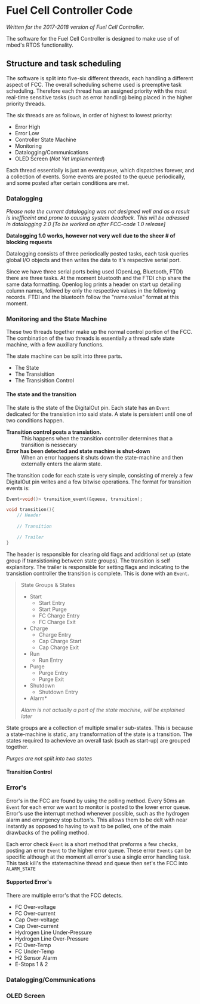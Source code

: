 # Fuel Cell Controller Code
*Written for the 2017-2018 version of Fuel Cell Controller.*


The software for the Fuel Cell Controller is designed to make use of of mbed's RTOS functionality.


## Structure and task scheduling
The software is split into five-six different threads, each handling a different aspect of FCC. The overall scheduling scheme used is preemptive task scheduling. Therefore each thread has an assigned priority with the most real-time sensitive tasks (such as error handling) being placed in the higher priority threads.


The six threads are as follows, in order of highest to lowest priority:

* Error High
* Error Low
* Controller State Machine
* Monitoring
* Datalogging/Communications
* OLED Screen (*Not Yet Implemented*)

Each thread essentially is just an eventqueue, which dispatches forever, and a collection of events. Some events are posted to the queue periodically, and some posted after certain conditions are met.

### Datalogging
*Please note the current datalogging was not designed well and as a result is inefficeint and prone to causing system deadlock. This will be adressed in datalogging 2.0 [To be worked on after FCC-code 1.0 release]*

**Datalogging 1.0 works, however not very well due to the sheer # of blocking requests**

Datalogging consists of three periodically posted tasks, each task queries global I/O objects and then writes the data to it's respective serial port.

Since we have three serial ports being used (OpenLog, Bluetooth, FTDI) there are three tasks. At the moment bluetooth and the FTDI chip share the same data formatting. Openlog log prints a header on start up detailing column names, follwed by only the respective values in the following records. FTDI and the bluetooth follow the "name:value" format at this moment.

### Monitoring and the State Machine
These two threads together make up the normal control portion of the FCC. The combination of the two threads is essentially a thread safe state machine, with a few auxillary functions.

The state machine can be split into three parts.
* The State
* The Transisition
* The Transisition Control

#### The state and the transition
The state is the state of the DigitalOut pin. Each state has an `Event` dedicated for the transistion into said state. A state is persistent until one of two conditions happen.

<dl>
    <dt><b>Transition control posts a transistion.</b></dt>
    <dd>This happens when the transition controller determines that a transition is nessecary</dd>
    <dt><b>Error has been detected and state machine is shut-down</b></dt>
    <dd>When an error happens it shuts down the state-machine and then externally enters the alarm state.</dd>
</dl>

The transition code for each state is very simple, consisting of merely a few DigitalOut pin writes and a few bitwise operations. The format for transition events is:
```C++
Event<void()> transition_event(&queue, transition);

void transition(){
    // Header
    
    // Transition

    // Trailer
}
```
The header is responsible for clearing old flags and additional set up (state group if transistioning between state groups). The transition is self explanitory. The trailer is responsible for setting flags and indicating to the transistion controller the transition is complete. This is done with an `Event`.

> State Groups & States
> * Start 
>   * Start Entry
>   * Start Purge
>   * FC Charge Entry
>   * FC Charge Exit
> * Charge
>   * Charge Entry
>   * Cap Charge Start
>   * Cap Charge Exit
> * Run
>   * Run Entry
> * Purge
>   * Purge Entry
>   * Purge Exit
> * Shutdown
>   * Shutdown Entry
> * Alarm*
>
>*Alarm is not actually a part of the state machine, will be explained later*

State groups are a collection of multiple smaller sub-states. This is because a state-machine is static, any transformation of the state is a transition. The states required to achevieve an overall task (such as start-up) are grouped together.

*Purges are not split into two states*

#### Transition Control



### Error's
Error's in the FCC are found by using the polling method. Every 50ms an `Event` for each error we want to monitor is posted to the lower error queue. Error's use the interrupt method whenever possible, such as the hydrogen alarm and emergency stop button's. This allows them to be delt with near instantly as opposed to having to wait to be polled, one of the main drawbacks of the polling method.

Each error check `Event` is a short method that preforms a few checks, posting an error `Event` to the higher error queue. These error `Events` can be specific although at the moment all error's use a single error handling task. This task kill's the statemachine thread and queue then set's the FCC into `ALARM_STATE`

#### Supported Error's
There are multiple error's that the FCC detects.
* FC Over-voltage
* FC Over-current
* Cap Over-voltage
* Cap Over-current
* Hydrogen Line Under-Pressure
* Hydrogen Line Over-Pressure
* FC Over-Temp
* FC Under-Temp
* H2 Sensor Alarm
* E-Stops 1 & 2

### Datalogging/Communications

### OLED Screen
